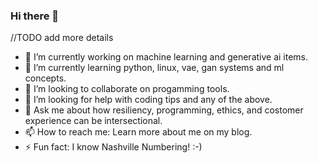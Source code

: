 ### Hi there 👋

//TODO add more details

- 🔭 I’m currently working on machine learning and generative ai items.
- 🌱 I’m currently learning python, linux, vae, gan systems and ml concepts. 
- 👯 I’m looking to collaborate on progamming tools.
- 🤔 I’m looking for help with coding tips and any of the above.
- 💬 Ask me about how resiliency, programming, ethics, and costomer experience can be intersectional. 
- 📫 How to reach me: Learn more about me on my blog.
- ⚡ Fun fact: I know Nashville Numbering! :-)

